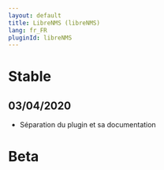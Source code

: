 ```yaml
---
layout: default
title: LibreNMS (libreNMS)
lang: fr_FR
pluginId: libreNMS
---
```


# Stable

## 03/04/2020

* Séparation du plugin et sa documentation

# Beta
